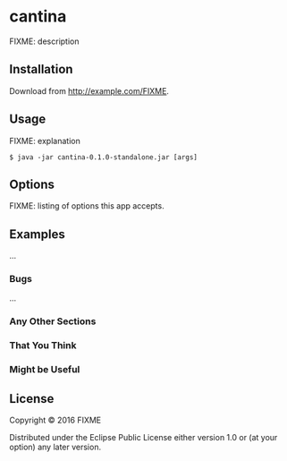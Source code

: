 # cantina

FIXME: description

## Installation

Download from http://example.com/FIXME.

## Usage

FIXME: explanation

    $ java -jar cantina-0.1.0-standalone.jar [args]

## Options

FIXME: listing of options this app accepts.

## Examples

...

### Bugs

...

### Any Other Sections
### That You Think
### Might be Useful

## License

Copyright © 2016 FIXME

Distributed under the Eclipse Public License either version 1.0 or (at
your option) any later version.
